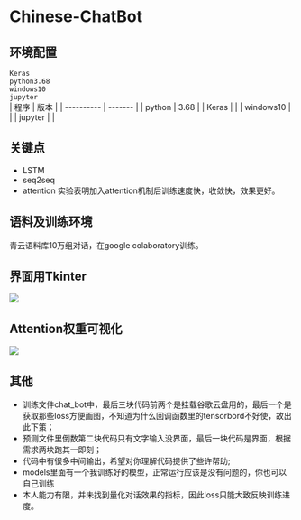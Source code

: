 # Chinese-ChatBot
## 环境配置
`Keras`<br>`python3.68`<br>`windows10`<br>`jupyter`<br>
| 程序         | 版本      |
| ---------- | ------- |
| python     | 3.68    |
| Keras      |         |
| windows10  |         |
| jupyter    |         |
## 关键点
* LSTM
* seq2seq
* attention 实验表明加入attention机制后训练速度快，收敛快，效果更好。

## 语料及训练环境
  青云语料库10万组对话，在google colaboratory训练。

## 界面用Tkinter
![](https://github.com/jiayiwang5/Chinese-ChatBot/blob/master/image/image.png)

## Attention权重可视化
![](https://github.com/jiayiwang5/Chinese-ChatBot/blob/master/image/image2.png)

## 其他
* 训练文件chat_bot中，最后三块代码前两个是挂载谷歌云盘用的，最后一个是获取那些loss方便画图，不知道为什么回调函数里的tensorbord不好使，故出此下策；<br>
* 预测文件里倒数第二块代码只有文字输入没界面，最后一块代码是界面，根据需求两块跑其一即刻；<br>
* 代码中有很多中间输出，希望对你理解代码提供了些许帮助;<br>
* models里面有一个我训练好的模型，正常运行应该是没有问题的，你也可以自己训练<br>
* 本人能力有限，并未找到量化对话效果的指标，因此loss只能大致反映训练进度。<br>
